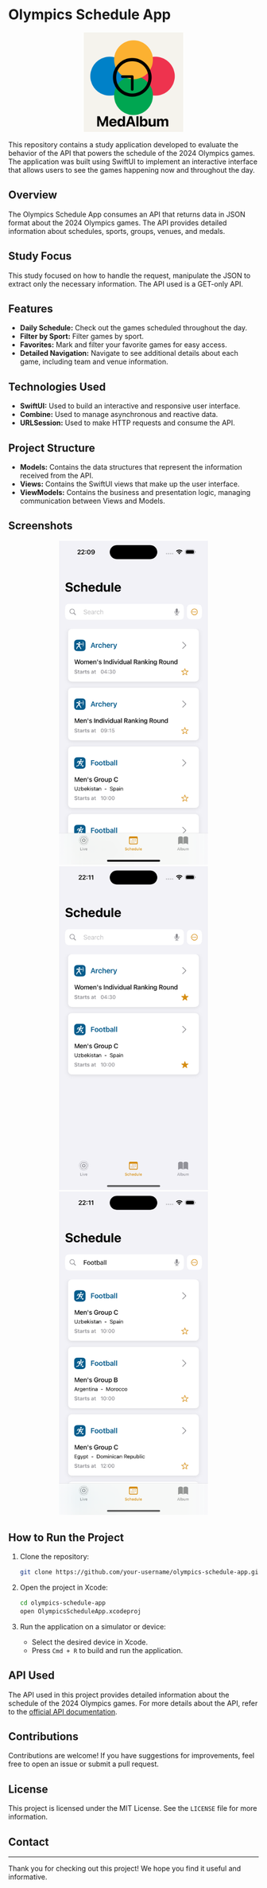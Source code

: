 # Olympics Schedule App

<div align="center">
  <img src="iconLogo.png" alt="MedAlbum Logo" width="200"/>
</div>

This repository contains a study application developed to evaluate the behavior of the API that powers the schedule of the 2024 Olympics games. The application was built using SwiftUI to implement an interactive interface that allows users to see the games happening now and throughout the day.

## Overview

The Olympics Schedule App consumes an API that returns data in JSON format about the 2024 Olympics games. The API provides detailed information about schedules, sports, groups, venues, and medals.

## Study Focus

This study focused on how to handle the request, manipulate the JSON to extract only the necessary information. The API used is a GET-only API.

## Features

- **Daily Schedule:** Check out the games scheduled throughout the day.
- **Filter by Sport:** Filter games by sport.
- **Favorites:** Mark and filter your favorite games for easy access.
- **Detailed Navigation:** Navigate to see additional details about each game, including team and venue information.

## Technologies Used

- **SwiftUI:** Used to build an interactive and responsive user interface.
- **Combine:** Used to manage asynchronous and reactive data.
- **URLSession:** Used to make HTTP requests and consume the API.

## Project Structure

- **Models:** Contains the data structures that represent the information received from the API.
- **Views:** Contains the SwiftUI views that make up the user interface.
- **ViewModels:** Contains the business and presentation logic, managing communication between Views and Models.

## Screenshots

<div align="center">
  <img src="1.png" alt="Home Screen" width="300"/>
  <img src="2.png" alt="Schedule Screen" width="300"/>
  <img src="3.png" alt="Filtered Schedule Screen" width="300"/>
</div>

## How to Run the Project

1. Clone the repository:
    ```sh
    git clone https://github.com/your-username/olympics-schedule-app.git
    ```

2. Open the project in Xcode:
    ```sh
    cd olympics-schedule-app
    open OlympicsScheduleApp.xcodeproj
    ```

3. Run the application on a simulator or device:
    - Select the desired device in Xcode.
    - Press `Cmd + R` to build and run the application.

## API Used

The API used in this project provides detailed information about the schedule of the 2024 Olympics games. For more details about the API, refer to the [official API documentation](https://olympics.com).

## Contributions

Contributions are welcome! If you have suggestions for improvements, feel free to open an issue or submit a pull request.

## License

This project is licensed under the MIT License. See the `LICENSE` file for more information.

## Contact
---

Thank you for checking out this project! We hope you find it useful and informative.

